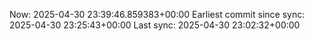 Now: 2025-04-30 23:39:46.859383+00:00 Earliest commit since sync: 2025-04-30 23:25:43+00:00 Last sync: 2025-04-30 23:02:32+00:00
